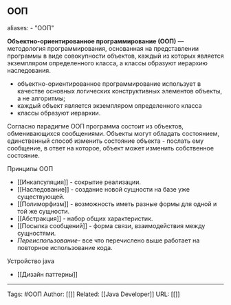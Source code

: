 ## ООП
aliases: 
	- "ООП"

**Объектно-ориентированное программирование (ООП)** — методология программирования, основанная на представлении программы в виде совокупности объектов, каждый из которых является экземпляром определенного класса, а классы образуют иерархию наследования.
- объектно-ориентированное программирование использует в качестве основных логических конструктивных элементов объекты, а не алгоритмы;
- каждый объект является экземпляром определенного класса
- классы образуют иерархии.

Согласно парадигме ООП программа состоит из объектов, обменивающихся сообщениями. Объекты могут обладать состоянием, единственный способ изменить состояние объекта - послать ему сообщение, в ответ на которое, объект может изменить собственное состояние.

Принципы ООП
- [[Инкапсуляция]] - сокрытие реализации.
- [[Наследование]] - создание новой сущности на базе уже существующей.
- [[Полиморфизм]] - возможность иметь разные формы для одной и той же сущности.
- [[Абстракция]] - набор общих характеристик.
- [[Посылка сообщений]] - форма связи, взаимодействия между сущностями.
- _Переиспользование_- все что перечислено выше работает на повторное использование кода.

Устройство java
- [[Дизайн паттерны]]

---
Tags: #ООП
Author: [[]]
Related: [[Java Developer]]
URL: [[]]